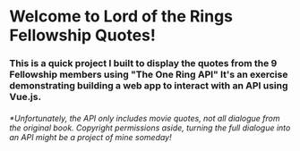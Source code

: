 # Welcome to Lord of the Rings Fellowship Quotes!

### This is a quick project I built to display the quotes from the 9 Fellowship members using "The One Ring API" It's  an exercise demonstrating building a web app to interact with an API using Vue.js. 

###### *Unfortunately, the API only includes movie quotes, not all dialogue from the original book. Copyright permissions aside, turning the full dialogue into an API might be a project of mine someday!